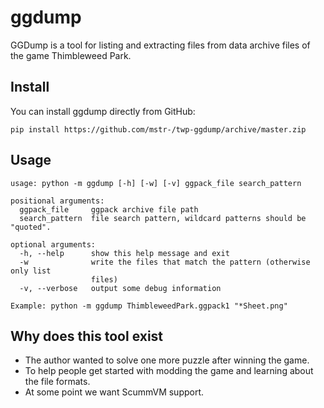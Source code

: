 # ggdump

GGDump is a tool for listing and extracting files from data archive files of the game Thimbleweed Park.

## Install

You can install ggdump directly from GitHub:

    pip install https://github.com/mstr-/twp-ggdump/archive/master.zip

## Usage

    usage: python -m ggdump [-h] [-w] [-v] ggpack_file search_pattern
    
    positional arguments:
      ggpack_file     ggpack archive file path
      search_pattern  file search pattern, wildcard patterns should be "quoted".
    
    optional arguments:
      -h, --help      show this help message and exit
      -w              write the files that match the pattern (otherwise only list
                      files)
      -v, --verbose   output some debug information
    
    Example: python -m ggdump ThimbleweedPark.ggpack1 "*Sheet.png"
    
## Why does this tool exist

* The author wanted to solve one more puzzle after winning the game.
* To help people get started with modding the game and learning about the file formats.
* At some point we want ScummVM support.

